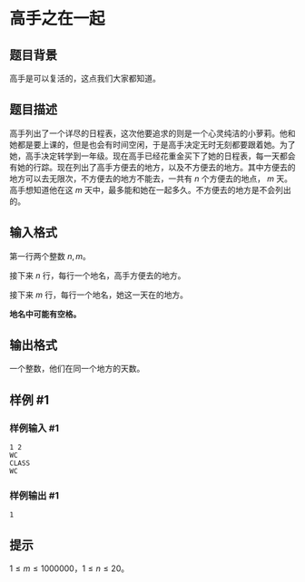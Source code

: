 # 高手之在一起

## 题目背景

高手是可以复活的，这点我们大家都知道。


## 题目描述

高手列出了一个详尽的日程表，这次他要追求的则是一个心灵纯洁的小萝莉。他和她都是要上课的，但是也会有时间空闲，于是高手决定无时无刻都要跟着她。为了她，高手决定转学到一年级。现在高手已经花重金买下了她的日程表，每一天都会有她的行踪。现在列出了高手方便去的地方，以及不方便去的地方。其中方便去的地方可以去无限次，不方便去的地方不能去，一共有 $n$ 个方便去的地点， $m$ 天。高手想知道他在这 $m$ 天中，最多能和她在一起多久。不方便去的地方是不会列出的。


## 输入格式

第一行两个整数 $n,m$。  

接下来 $n$ 行，每行一个地名，高手方便去的地方。  

接下来 $m$ 行，每行一个地名，她这一天在的地方。

**地名中可能有空格。**

## 输出格式

一个整数，他们在同一个地方的天数。


## 样例 #1

### 样例输入 #1
```
1 2
WC
CLASS
WC
```

### 样例输出 #1

```
1
```

## 提示

$1 \leq m \leq 1000000$，$1 \leq n \leq 20$。

